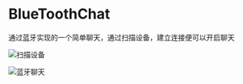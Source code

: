 # BlueToothChat
通过蓝牙实现的一个简单聊天，通过扫描设备，建立连接便可以开启聊天

![扫描设备](http://upload-images.jianshu.io/upload_images/4356742-47154ba1035151f0.png?imageMogr2/auto-orient/strip%7CimageView2/2/w/1240)

![蓝牙聊天](http://upload-images.jianshu.io/upload_images/4356742-cca2b186a9e4b663.png?imageMogr2/auto-orient/strip%7CimageView2/2/w/1240)
